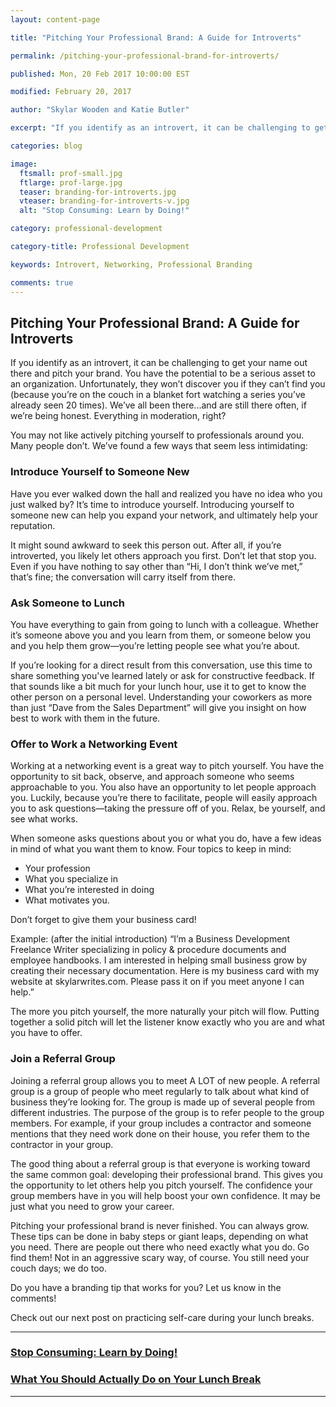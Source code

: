 ```yaml
---
layout: content-page

title: "Pitching Your Professional Brand: A Guide for Introverts"

permalink: /pitching-your-professional-brand-for-introverts/

published: Mon, 20 Feb 2017 10:00:00 EST

modified: February 20, 2017

author: "Skylar Wooden and Katie Butler"

excerpt: "If you identify as an introvert, it can be challenging to get your name out there and pitch your brand. You have the potential to be a serious asset to an organization. Unfortunately, they won’t discover you if they can’t find you."

categories: blog

image:
  ftsmall: prof-small.jpg
  ftlarge: prof-large.jpg
  teaser: branding-for-introverts.jpg
  vteaser: branding-for-introverts-v.jpg
  alt: "Stop Consuming: Learn by Doing!"

category: professional-development

category-title: Professional Development

keywords: Introvert, Networking, Professional Branding

comments: true
---
```


## Pitching Your Professional Brand: A Guide for Introverts

If you identify as an introvert, it can be challenging to get your name out there and pitch your brand. You have the potential to be a serious asset to an organization. Unfortunately, they won’t discover you if they can’t find you (because you’re on the couch in a blanket fort watching a series you’ve already seen 20 times). We’ve all been there...and are still there often, if we’re being honest. Everything in moderation, right? 

You may not like actively pitching yourself to professionals around you. Many people don’t. We’ve found a few ways that seem less intimidating:

### Introduce Yourself to Someone New

Have you ever walked down the hall and realized you have no idea who you just walked by? It’s time to introduce yourself. Introducing yourself to someone new can help you expand your network, and ultimately help your reputation. 

It might sound awkward to seek this person out. After all, if you’re introverted, you likely let others approach you first. Don’t let that stop you. Even if you have nothing to say other than “Hi, I don’t think we’ve met,” that’s fine; the conversation will carry itself from there. 

### Ask Someone to Lunch

You have everything to gain from going to lunch with a colleague. Whether it’s someone above you and you learn from them, or someone below you and you help them grow—you’re letting people see what you’re about. 

If you’re looking for a direct result from this conversation, use this time to share something you've learned lately or ask for constructive feedback. If that sounds like a bit much for your lunch hour, use it to get to know the other person on a personal level. Understanding your coworkers as more than just “Dave from the Sales Department” will give you insight on how best to work with them in the future. 

### Offer to Work a Networking Event

Working at a networking event is a great way to pitch yourself. You have the opportunity to sit back, observe, and approach someone who seems approachable to you. You also have an opportunity to let people approach you. Luckily, because you’re there to facilitate, people will easily approach you to ask questions—taking the pressure off of you. Relax, be yourself, and see what works. 

When someone asks questions about you or what you do, have a few ideas in mind of what you want them to know. Four topics to keep in mind: 

<ul>
  <li>Your profession</li>
  <li>What you specialize in</li>
  <li>What you’re interested in doing</li>
  <li>What motivates you.</li>
</ul>

Don’t forget to give them your business card! 

Example: (after the initial introduction) “I’m a Business Development Freelance Writer specializing in policy & procedure documents and employee handbooks. I am interested in helping small business grow by creating their necessary documentation. Here is my business card with my website at skylarwrites.com. Please pass it on if you meet anyone I can help.” 

The more you pitch yourself, the more naturally your pitch will flow. Putting together a solid pitch will let the listener know exactly who you are and what you have to offer. 

### Join a Referral Group

Joining a referral group allows you to meet A LOT of new people. A referral group is a group of people who meet regularly to talk about what kind of business they’re looking for. The group is made up of several people from different industries. The purpose of the group is to refer people to the group members. For example, if your group includes a contractor and someone mentions that they need work done on their house, you refer them to the contractor in your group.

The good thing about a referral group is that everyone is working toward the same common goal: developing their professional brand. This gives you the opportunity to let others help you pitch yourself. The confidence your group members have in you will help boost your own confidence. It may be just what you need to grow your career.  

Pitching your professional brand is never finished. You can always grow. These tips can be done in baby steps or giant leaps, depending on what you need. There are people out there who need exactly what you do. Go find them! Not in an aggressive scary way, of course. You still need your couch days; we do too. 

Do you have a branding tip that works for you? Let us know in the comments! 

Check out our next post on practicing self-care during your lunch breaks.

<hr class="primary">

<div class="row"> <!-- "pagination" -->
	<div class="col-xs-6 paginate">
      <a href="{{site.url}}/stop-consuming-learn-by-doing/">
        <div class="col-xs-12 arrow"><i class="fa fa-arrow-left" aria-hidden="true"></i></div>
        <div class="col-xs-12 text"><h3>Stop Consuming: Learn by Doing!</h3></div>	
      </a>
	</div>
	<div class="col-xs-6 paginate">
      <a href="{{site.url}}/what-you-should-do-on-your-lunch-break/">
      <div class="col-xs-12 arrow"><i class="fa fa-arrow-right" aria-hidden="true"></i></div>
      <div class="col-xs-12 text"><h3>What You Should Actually Do on Your Lunch Break</h3></div>	
      </a>
	</div>
</div> <!-- close "pagination" -->

<hr class="primary">
